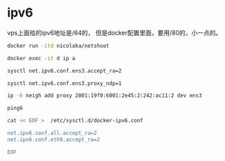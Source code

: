 # ipv6

vps上面给的ipv6地址是/64的， 但是docker配置里面，要用/80的，小一点的。

```bash
docker run -itd nicolaka/netshoot

docker exec -it d ip a

sysctl net.ipv6.conf.ens3.accept_ra=2

sysctl net.ipv6.conf.ens3.proxy_ndp=1

ip -6 neigh add proxy 2001:19f0:6001:2e45:2:242:ac11:2 dev ens3

ping6

cat << EOF >  /etc/sysctl.d/docker-ipv6.conf

net.ipv6.conf.all.accept_ra=2
net.ipv6.conf.eth0.accept_ra=2

EOF

```